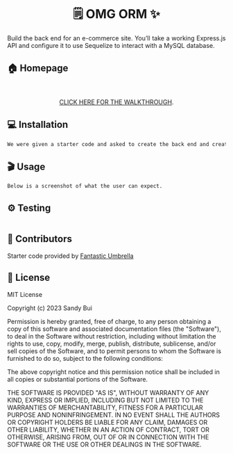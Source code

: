 <h1 align="center">🗒️ OMG ORM ✨</h1>

<div style="text-align: justify;">

Build the back end for an e-commerce site. You’ll take a working Express.js API and configure 
it to use Sequelize to interact with a MySQL database.

</div>

## 🏠 Homepage

<br> <!-- Double line break for creating a line break -->

<p align="center"><a href="XXX">CLICK HERE FOR THE WALKTHROUGH</a>.</p>

## 💻 Installation

```sh
We were given a starter code and asked to create the back end and create video walk-through

```
## 🎬 Usage

```sh
Below is a screenshot of what the user can expect.
```

## ⚙️ Testing

```sh

```

## 🤝 Contributors

Starter code provided by [Fantastic Umbrella](https://github.com/coding-boot-camp/fantastic-umbrella)

## 📝 License

MIT License

Copyright (c) 2023 Sandy Bui

Permission is hereby granted, free of charge, to any person obtaining a copy of this software and associated documentation files (the "Software"), to deal in the Software without restriction, including without limitation the rights to use, copy, modify, merge, publish, distribute, sublicense, and/or sell copies of the Software, and to permit persons to whom the Software is furnished to do so, subject to the following conditions:

The above copyright notice and this permission notice shall be included in all copies or substantial portions of the Software.

THE SOFTWARE IS PROVIDED "AS IS", WITHOUT WARRANTY OF ANY KIND, EXPRESS OR IMPLIED, INCLUDING BUT NOT LIMITED TO THE WARRANTIES OF MERCHANTABILITY, FITNESS FOR A PARTICULAR PURPOSE AND NONINFRINGEMENT. IN NO EVENT SHALL THE AUTHORS OR COPYRIGHT HOLDERS BE LIABLE FOR ANY CLAIM, DAMAGES OR OTHER LIABILITY, WHETHER IN AN ACTION OF CONTRACT, TORT OR OTHERWISE, ARISING FROM, OUT OF OR IN CONNECTION WITH THE SOFTWARE OR THE USE OR OTHER DEALINGS IN THE SOFTWARE.
